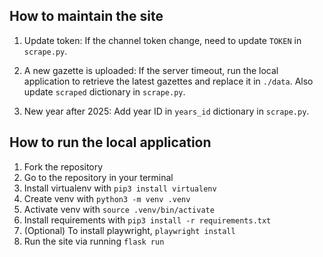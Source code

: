 ## How to maintain the site

1. Update token: If the channel token change, need to update `TOKEN` in `scrape.py`.

2. A new gazette is uploaded: If the server timeout, run the local application to retrieve the latest gazettes and replace it in `./data`. Also update `scraped` dictionary in `scrape.py`.

3. New year after 2025: Add year ID in `years_id` dictionary in `scrape.py`.

## How to run the local application

1. Fork the repository
2. Go to the repository in your terminal
3. Install virtualenv with `pip3 install virtualenv`
4. Create venv with `python3 -m venv .venv`
5. Activate venv with `source .venv/bin/activate`
6. Install requirements with `pip3 install -r requirements.txt`
7. (Optional) To install playwright, `playwright install`
8. Run the site via running `flask run`